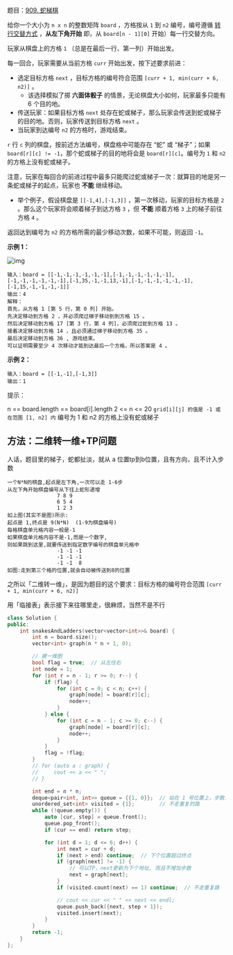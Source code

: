 题目：[909. 蛇梯棋](https://leetcode.cn/problems/snakes-and-ladders/)

给你一个大小为 `n x n` 的整数矩阵 `board` ，方格按从 `1` 到 `n2` 编号，编号遵循 [转行交替方式](https://baike.baidu.com/item/牛耕式转行书写法/17195786) ，**从左下角开始** 即，从 `board[n - 1][0]` 开始）每一行交替方向。

玩家从棋盘上的方格 `1` （总是在最后一行、第一列）开始出发。

每一回合，玩家需要从当前方格 `curr` 开始出发，按下述要求前进：

- 选定目标方格 `next` ，目标方格的编号符合范围 `[curr + 1, min(curr + 6, n2)]` 。
  - 该选择模拟了掷 **六面体骰子** 的情景，无论棋盘大小如何，玩家最多只能有 6 个目的地。
- 传送玩家：如果目标方格 `next` 处存在蛇或梯子，那么玩家会传送到蛇或梯子的目的地。否则，玩家传送到目标方格 `next` 。 
- 当玩家到达编号 `n2` 的方格时，游戏结束。

`r` 行 `c` 列的棋盘，按前述方法编号，棋盘格中可能存在 “蛇” 或 “梯子”；如果 `board[r][c] != -1`，那个蛇或梯子的目的地将会是 `board[r][c]`。编号为 `1` 和 `n2` 的方格上没有蛇或梯子。

注意，玩家在每回合的前进过程中最多只能爬过蛇或梯子一次：就算目的地是另一条蛇或梯子的起点，玩家也 **不能** 继续移动。

- 举个例子，假设棋盘是 `[[-1,4],[-1,3]]` ，第一次移动，玩家的目标方格是 `2` 。那么这个玩家将会顺着梯子到达方格 `3` ，但 **不能** 顺着方格 `3` 上的梯子前往方格 `4` 。

返回达到编号为 `n2` 的方格所需的最少移动次数，如果不可能，则返回 `-1`。

**示例 1：**

![img](https://assets.leetcode.com/uploads/2018/09/23/snakes.png)

```
输入：board = [[-1,-1,-1,-1,-1,-1],[-1,-1,-1,-1,-1,-1],[-1,-1,-1,-1,-1,-1],[-1,35,-1,-1,13,-1],[-1,-1,-1,-1,-1,-1],[-1,15,-1,-1,-1,-1]]
输出：4
解释：
首先，从方格 1 [第 5 行，第 0 列] 开始。 
先决定移动到方格 2 ，并必须爬过梯子移动到到方格 15 。
然后决定移动到方格 17 [第 3 行，第 4 列]，必须爬过蛇到方格 13 。
接着决定移动到方格 14 ，且必须通过梯子移动到方格 35 。 
最后决定移动到方格 36 , 游戏结束。 
可以证明需要至少 4 次移动才能到达最后一个方格，所以答案是 4 。 
```

**示例 2：**

```
输入：board = [[-1,-1],[-1,3]]
输出：1
```

提示：

n == board.length == board[i].length
2 <= n <= 20
`grid[i][j] 的值是 -1 或在范围 [1, n2] 内`
编号为 1 和 n2 的方格上没有蛇或梯子

## 方法：二维转一维+TP问题

人话，题目里的梯子，蛇都扯淡，就从 a 位置tp到b位置，且有方向，且不计入步数

```
一个N*N的棋盘,起点是左下角,一次可以走 1-6步
从左下角开始棋盘编号从下往上蛇形递增
                7 8 9
                6 5 4
                1 2 3
如上图(其实不是图)所示:
起点是 1,终点是 9(N*N)  (1-9为棋盘编号)
每格棋盘单元格内容一般是-1
如果棋盘单元格内容不是-1,而是一个数字,
则如果跳到这里,就要传送到指定数字编号的棋盘单元格中
                -1 -1 -1
                -1 -1 -1
                -1 -1  8
如图:走到第三个格的位置,就会自动被传送到8的位置
```

之所以「二维转一维」，是因为题目的这个要求：目标方格的编号符合范围 `[curr + 1, min(curr + 6, n2)]` 

用「临接表」表示接下来往哪里走，很麻烦，当然不是不行



```c++
class Solution {
public:
    int snakesAndLadders(vector<vector<int>>& board) {
        int n = board.size();
        vector<int> graph(n * n + 1, 0);

        // 建一维图
        bool flag = true;  // 从左往右
        int node = 1;
        for (int r = n - 1; r >= 0; r--) {
            if (flag) {
                for (int c = 0; c < n; c++) {
                    graph[node] = board[r][c];
                    node++;
                }
            } else {
                for (int c = n - 1; c >= 0; c--) {
                    graph[node] = board[r][c];
                    node++;
                }
            }
            flag = !flag;
        }
        // for (auto a : graph) {
        //     cout << a << " ";
        // }

        int end = n * n;
        deque<pair<int, int>> queue = {{1, 0}};  // 站在 1 号位置上，步数为 0
        unordered_set<int> visited = {1};        // 不走重复的路
        while (!queue.empty()) {
            auto [cur, step] = queue.front();
            queue.pop_front();
            if (cur == end) return step;

            for (int d = 1; d <= 6; d++) {
                int next = cur + d;
                if (next > end) continue;  // 下个位置超过终点
                if (graph[next] != -1) {
                    // 可以TP，next更新为下个地址, 而且不增加步数
                    next = graph[next];
                }
                if (visited.count(next) == 1) continue;  // 不走重复路

                // cout << cur << " " << next << endl;
                queue.push_back({next, step + 1});
                visited.insert(next);
            }
        }
        return -1;
    }
};
```

